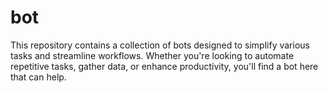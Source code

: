 # bot
This repository contains a collection of bots designed to simplify various tasks and streamline workflows. Whether you're looking to automate repetitive tasks, gather data, or enhance productivity, you'll find a bot here that can help.
